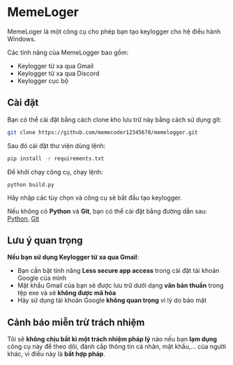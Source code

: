 # MemeLoger
MemeLoger là một công cụ cho phép bạn tạo keylogger cho hệ điều hành Windows.

Các tính năng của MemeLogger bao gồm: 
- Keylogger từ xa qua Gmail
- Keylogger từ xa qua Discord
- Keylogger cục bộ

## Cài đặt
Bạn có thể cài đặt bằng cách clone kho lưu trữ này bằng cách sử dụng git:
```bash
git clone https://github.com/memecoder12345678/memelogger.git
```
Sau đó cài đặt thư viện dùng lệnh:
```bash
pip install -r requirements.txt
```
Để khởi chạy công cụ, chạy lệnh:
```
python build.py
```
Hãy nhập các tùy chọn và công cụ sẽ bắt đầu tạo keylogger.

Nếu không có **Python** và **Git**, bạn có thể cài đặt bằng đường dẫn sau: [Python](https://www.python.org/downloads "Trang cài đặt Python"), [Git](https://git-scm.com/downloads "Trang cài đặt Git")

## Lưu ý quan trọng
**Nếu bạn sử dụng Keylogger từ xa qua Gmail**:
  - Bạn cần bật tính năng **Less secure app access** trong cài đặt tài khoản Google của mình
  - Mật khẩu Gmail của bạn sẽ được lưu trữ dưới dạng **văn bản thuần** trong tệp exe và sẽ **không được mã hóa**
  - Hãy sử dụng tài khoản Google **không quan trọng** vì lý do bảo mật
## Cảnh báo miễn trừ trách nhiệm
Tôi sẽ **không chịu bất kì một trách nhiệm pháp lý** nào nếu bạn **lạm dụng** công cụ này để theo dõi, đánh cắp thông tin cá nhân, mật khẩu,... của người khác, vì điều này là **bất hợp pháp**.

